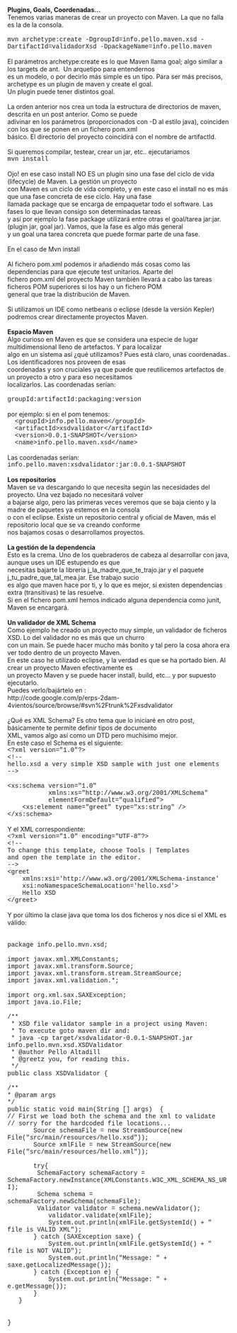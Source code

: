 <p>
	&nbsp;</p>
<div>
	<strong>Plugins, Goals, Coordenadas...</strong></div>
<div>
	Tenemos varias maneras de crear un proyecto con Maven. La que no falla es la de la consola.</div>
<div>
	&nbsp;</div>
<div>
	<span style="font-family:courier new,courier,monospace;">mvn archetype:create -DgroupId=info.pello.maven.xsd -DartifactId=validadorXsd -DpackageName=info.pello.maven</span></div>
<div>
	&nbsp;</div>
<div>
	El par&aacute;metros archetype:create es lo que Maven llama goal; algo similar a los targets de ant. &nbsp;Un arquetipo para entendernos</div>
<div>
	es un modelo, o por decirlo m&aacute;s simple es un tipo. Para ser m&aacute;s precisos, archetype es un plugin de maven y create el goal.</div>
<div>
	Un plugin puede tener distintos goal.</div>
<div>
	&nbsp;</div>
<div>
	La orden anterior nos crea un toda la estructura de directorios de maven, descrita en un post anterior. Como se puede</div>
<div>
	adivinar en los par&aacute;metros (proporcionados con -D al estilo java), coinciden con los que se ponen en un fichero pom.xml</div>
<div>
	b&aacute;sico. El directorio del proyecto coincidir&aacute; con el nombre de artifactId.</div>
<div>
	&nbsp;</div>
<div>
	Si queremos compilar, testear, crear un jar, etc.. ejecutariamos&nbsp;</div>
<div>
	<span style="font-family:courier new,courier,monospace;">mvn install</span></div>
<div>
	&nbsp;</div>
<div>
	Ojo! en ese caso install NO ES un plugin sino una fase del ciclo de vida (lifecycle) de Maven. La gesti&oacute;n un proyecto</div>
<div>
	con Maven es un ciclo de vida completo, y en este caso el install no es m&aacute;s que una fase concreta de ese ciclo. Hay una fase</div>
<div>
	llamada package que se encarga de empaquetar todo el software. Las fases lo que llevan consigo son determinadas tareas</div>
<div>
	y as&iacute; por ejemplo la fase package utilizar&aacute; entre otras el goal/tarea jar:jar. (plugin jar, goal jar). Vamos, que la fase es algo m&aacute;s general</div>
<div>
	y un goal una tarea concreta que puede formar parte de una fase.&nbsp;</div>
<div>
	&nbsp;</div>
<div>
	En el caso de Mvn install</div>
<div>
	&nbsp;</div>
<div>
	Al fichero pom.xml podemos ir a&ntilde;adiendo m&aacute;s cosas como las dependencias para que ejecute test unitarios. Aparte del</div>
<div>
	fichero pom.xml del proyecto Maven tambi&eacute;n llevar&aacute; a cabo las tareas ficheros POM superiores si los hay o un fichero POM</div>
<div>
	general que trae la distribuci&oacute;n de Maven.</div>
<div>
	&nbsp;</div>
<div>
	Si utilizamos un IDE como netbeans o eclipse (desde la versi&oacute;n Kepler) podremos crear directamente proyectos Maven.</div>
<div>
	&nbsp;</div>
<div>
	<strong>Espacio Maven</strong></div>
<div>
	Algo curioso en Maven es que se considera una especie de lugar multidimensional lleno de artefactos. Y para localizar</div>
<div>
	algo en un sistema as&iacute; &iquest;qu&eacute; utilizamos? Pues est&aacute; claro, unas coordenadas.. Los identificadores nos proveen de esas</div>
<div>
	coordenadas y son cruciales ya que puede que reutilicemos artefactos de un proyecto a otro y para eso necesitamos</div>
<div>
	localizarlos. Las coordenadas ser&iacute;an:</div>
<div>
	&nbsp;</div>
<div>
	<span style="font-family:courier new,courier,monospace;">groupId:artifactId:packaging:version</span></div>
<div>
	&nbsp;</div>
<div>
	por ejemplo: si en el pom tenemos:</div>
<div>
	<span style="font-family:courier new,courier,monospace;">&nbsp; &lt;groupId&gt;info.pello.maven&lt;/groupId&gt;</span></div>
<div>
	<span style="font-family:courier new,courier,monospace;">&nbsp; &lt;artifactId&gt;xsdvalidator&lt;/artifactId&gt;</span></div>
<div>
	<span style="font-family:courier new,courier,monospace;">&nbsp; &lt;version&gt;0.0.1-SNAPSHOT&lt;/version&gt;</span></div>
<div>
	<span style="font-family:courier new,courier,monospace;">&nbsp; &lt;name&gt;info.pello.maven.xsd&lt;/name&gt;</span></div>
<div>
	&nbsp;&nbsp;</div>
<div>
	Las coordenadas ser&iacute;an:</div>
<div>
	<span style="font-family:courier new,courier,monospace;">info.pello.maven:xsdvalidator:jar:0.0.1-SNAPSHOT</span></div>
<div>
	&nbsp;</div>
<div>
	<strong>Los repositorios</strong></div>
<div>
	Maven se va descargando lo que necesita seg&uacute;n las necesidades del proyecto. Una vez bajado no necesitar&aacute; volver</div>
<div>
	a bajarse algo, pero las primeras veces veremos que se baja ciento y la madre de paquetes ya estemos en la consola</div>
<div>
	o con el eclipse. Existe un repositorio central y oficial de Maven, m&aacute;s el repositorio local que se va creando conforme</div>
<div>
	nos bajamos cosas o desarrollamos proyectos.</div>
<div>
	&nbsp;</div>
<div>
	<strong>La gesti&oacute;n de la dependencia</strong></div>
<div>
	Esto es la crema. Uno de los quebraderos de cabeza al desarrollar con java, aunque uses un IDE estupendo es que</div>
<div>
	necesitas bajarte la librer&iacute;a j_la_madre_que_te_trajo.jar y el paquete j_tu_padre_que_tal_mea.jar. Ese trabajo sucio</div>
<div>
	es algo que maven hace por ti, y lo que es mejor, si existen dependencias extra (transitivas) te las resuelve.</div>
<div>
	Si en el fichero pom.xml hemos indicado alguna dependencia como junit, Maven se encargar&aacute;.</div>
<div>
	&nbsp;</div>
<div>
	<strong>Un validador de XML Schema</strong></div>
<div>
	Como ejemplo he creado un proyecto muy simple, un validador de ficheros XSD. Lo del validador no es m&aacute;s que un churro</div>
<div>
	con un main. Se puede hacer mucho m&aacute;s bonito y tal pero la cosa ahora era ver todo dentro de un proyecto Maven.</div>
<div>
	En este caso he utilizado eclipse, y la verdad es que se ha portado bien. Al crear un proyecto Maven efectivamente es&nbsp;</div>
<div>
	un proyecto Maven y se puede hacer install, build, etc... y por supuesto ejecutarlo.</div>
<div>
	Puedes verlo/baj&aacute;rtelo en :</div>
<div>
	http://code.google.com/p/erps-2dam-4vientos/source/browse/#svn%2Ftrunk%2Fxsdvalidator</div>
<div>
	&nbsp;</div>
<div>
	&iquest;Qu&eacute; es XML Schema? Es otro tema que lo iniciar&eacute; en otro post, b&aacute;sicamente te permite definir tipos de documento</div>
<div>
	XML, vamos algo as&iacute; como un DTD pero much&iacute;simo mejor.</div>
<div>
	En este caso el Schema es el siguiente:</div>
<div>
	<span style="font-family:courier new,courier,monospace;">&lt;?xml version=&quot;1.0&quot;?&gt;</span></div>
<div>
	<span style="font-family:courier new,courier,monospace;">&lt;!--</span></div>
<div>
	<span style="font-family:courier new,courier,monospace;">hello.xsd a very simple XSD sample with just one elements</span></div>
<div>
	<span style="font-family:courier new,courier,monospace;">--&gt;</span></div>
<div>
	&nbsp;</div>
<div>
	<span style="font-family:courier new,courier,monospace;">&lt;xs:schema version=&quot;1.0&quot;</span></div>
<div>
	<span style="font-family:courier new,courier,monospace;">&nbsp; &nbsp; &nbsp; &nbsp; &nbsp; &nbsp;xmlns:xs=&quot;http://www.w3.org/2001/XMLSchema&quot;</span></div>
<div>
	<span style="font-family:courier new,courier,monospace;">&nbsp; &nbsp; &nbsp; &nbsp; &nbsp; &nbsp;elementFormDefault=&quot;qualified&quot;&gt;</span></div>
<div>
	<span style="font-family:courier new,courier,monospace;">&nbsp; &nbsp; &lt;xs:element name=&quot;greet&quot; type=&quot;xs:string&quot; /&gt;</span></div>
<div>
	<span style="font-family:courier new,courier,monospace;">&lt;/xs:schema&gt;</span></div>
<div>
	&nbsp;</div>
<div>
	Y el XML correspondiente:</div>
<div>
	<span style="font-family:courier new,courier,monospace;">&lt;?xml version=&quot;1.0&quot; encoding=&quot;UTF-8&quot;?&gt;</span></div>
<div>
	<span style="font-family:courier new,courier,monospace;">&lt;!--</span></div>
<div>
	<span style="font-family:courier new,courier,monospace;">To change this template, choose Tools | Templates</span></div>
<div>
	<span style="font-family:courier new,courier,monospace;">and open the template in the editor.</span></div>
<div>
	<span style="font-family:courier new,courier,monospace;">--&gt;</span></div>
<div>
	<span style="font-family:courier new,courier,monospace;">&lt;greet</span></div>
<div>
	<span style="font-family:courier new,courier,monospace;">&nbsp; &nbsp; xmlns:xsi=&#39;http://www.w3.org/2001/XMLSchema-instance&#39;</span></div>
<div>
	<span style="font-family:courier new,courier,monospace;">&nbsp; &nbsp; xsi:noNamespaceSchemaLocation=&#39;hello.xsd&#39;&gt;</span></div>
<div>
	<span style="font-family:courier new,courier,monospace;">&nbsp; &nbsp; Hello XSD</span></div>
<div>
	<span style="font-family:courier new,courier,monospace;">&lt;/greet&gt;</span></div>
<div>
	&nbsp;</div>
<div>
	Y por &uacute;ltimo la clase java que toma los dos ficheros y nos dice si el XML es v&aacute;lido:</div>
<div>
	&nbsp;</div>
<div>
	&nbsp;</div>
<div>
	<span style="font-family:courier new,courier,monospace;">package info.pello.mvn.xsd;</span></div>
<div>
	&nbsp;</div>
<div>
	<span style="font-family:courier new,courier,monospace;">import javax.xml.XMLConstants;</span></div>
<div>
	<span style="font-family:courier new,courier,monospace;">import javax.xml.transform.Source;</span></div>
<div>
	<span style="font-family:courier new,courier,monospace;">import javax.xml.transform.stream.StreamSource;</span></div>
<div>
	<span style="font-family:courier new,courier,monospace;">import javax.xml.validation.*;</span></div>
<div>
	&nbsp;</div>
<div>
	<span style="font-family:courier new,courier,monospace;">import org.xml.sax.SAXException;</span></div>
<div>
	<span style="font-family:courier new,courier,monospace;">import java.io.File;</span></div>
<div>
	&nbsp;</div>
<div>
	<span style="font-family:courier new,courier,monospace;">/**</span></div>
<div>
	<span style="font-family:courier new,courier,monospace;">&nbsp;* XSD file validator sample in a project using Maven:</span></div>
<div>
	<span style="font-family:courier new,courier,monospace;">&nbsp;* To execute goto maven dir and:</span></div>
<div>
	<span style="font-family:courier new,courier,monospace;">&nbsp;* java -cp target/xsdvalidator-0.0.1-SNAPSHOT.jar info.pello.mvn.xsd.XSDValidator</span></div>
<div>
	<span style="font-family:courier new,courier,monospace;">&nbsp;* @author Pello Altadill</span></div>
<div>
	<span style="font-family:courier new,courier,monospace;">&nbsp;* @greetz you, for reading this.</span></div>
<div>
	<span style="font-family:courier new,courier,monospace;">&nbsp;*/</span></div>
<div>
	<span style="font-family:courier new,courier,monospace;">public class XSDValidator {</span></div>
<div>
	&nbsp;</div>
<div>
	<span style="font-family:courier new,courier,monospace;">/**</span></div>
<div>
	<span style="font-family:courier new,courier,monospace;">* @param args</span></div>
<div>
	<span style="font-family:courier new,courier,monospace;">*/</span></div>
<div>
	<span style="font-family:courier new,courier,monospace;">public static void main(String [] args) &nbsp;{</span></div>
<div>
	<span style="font-family:courier new,courier,monospace;">// First we load both the schema and the xml to validate</span></div>
<div>
	<span style="font-family:courier new,courier,monospace;">// sorry for the hardcoded file locations...</span></div>
<div>
	<span style="font-family:courier new,courier,monospace;">&nbsp; &nbsp; &nbsp; &nbsp;Source schemaFile = new StreamSource(new File(&quot;src/main/resources/hello.xsd&quot;));</span></div>
<div>
	<span style="font-family:courier new,courier,monospace;">&nbsp; &nbsp; &nbsp; &nbsp;Source xmlFile = new StreamSource(new File(&quot;src/main/resources/hello.xml&quot;));</span></div>
<div>
	<span style="font-family:courier new,courier,monospace;">&nbsp; &nbsp; &nbsp; &nbsp;</span></div>
<div>
	<span style="font-family:courier new,courier,monospace;">&nbsp; &nbsp; &nbsp; &nbsp;try{</span></div>
<div>
	<span style="font-family:courier new,courier,monospace;">&nbsp; &nbsp; &nbsp; &nbsp;<span class="Apple-tab-span" style="white-space: pre; "> </span>SchemaFactory schemaFactory = SchemaFactory.newInstance(XMLConstants.W3C_XML_SCHEMA_NS_URI);</span></div>
<div>
	<span style="font-family:courier new,courier,monospace;">&nbsp; &nbsp; &nbsp; &nbsp;<span class="Apple-tab-span" style="white-space: pre; "> </span>Schema schema = schemaFactory.newSchema(schemaFile);</span></div>
<div>
	<span style="font-family:courier new,courier,monospace;">&nbsp; &nbsp; &nbsp; &nbsp;<span class="Apple-tab-span" style="white-space: pre; "> </span>Validator validator = schema.newValidator();</span></div>
<div>
	<span style="font-family:courier new,courier,monospace;">&nbsp; &nbsp; &nbsp; &nbsp; &nbsp; &nbsp;validator.validate(xmlFile);</span></div>
<div>
	<span style="font-family:courier new,courier,monospace;">&nbsp; &nbsp; &nbsp; &nbsp; &nbsp; &nbsp;System.out.println(xmlFile.getSystemId() + &quot; file is VALID XML&quot;);</span></div>
<div>
	<span style="font-family:courier new,courier,monospace;">&nbsp; &nbsp; &nbsp; &nbsp;} catch (SAXException saxe) {</span></div>
<div>
	<span style="font-family:courier new,courier,monospace;">&nbsp; &nbsp; &nbsp; &nbsp; &nbsp; &nbsp;System.out.println(xmlFile.getSystemId() + &quot; file is NOT VALID&quot;);</span></div>
<div>
	<span style="font-family:courier new,courier,monospace;">&nbsp; &nbsp; &nbsp; &nbsp; &nbsp; &nbsp;System.out.println(&quot;Message: &quot; + saxe.getLocalizedMessage());</span></div>
<div>
	<span style="font-family:courier new,courier,monospace;">&nbsp; &nbsp; &nbsp; &nbsp;} catch (Exception e) {</span></div>
<div>
	<span style="font-family:courier new,courier,monospace;">&nbsp; &nbsp; &nbsp; &nbsp; &nbsp; &nbsp;System.out.println(&quot;Message: &quot; + e.getMessage());</span></div>
<div>
	<span style="font-family:courier new,courier,monospace;">&nbsp; &nbsp; &nbsp; &nbsp;}</span></div>
<div>
	<span style="font-family:courier new,courier,monospace;">&nbsp; &nbsp;}</span></div>
<div>
	&nbsp;</div>
<div>
	&nbsp;</div>
<div>
	<span style="font-family:courier new,courier,monospace;">}</span></div>
<div>
	&nbsp;</div>
